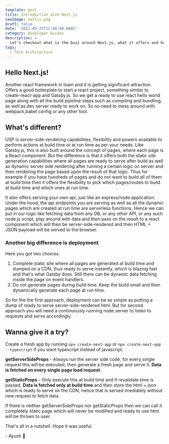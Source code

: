 ```yaml
---
template: post
title: Introduction with Next.js
seoImage: nextjs.png
draft: false
date: '2021-05-25T12:00:00.000Z'
category: Developer Guides
description: >-
  Let's checkout what is the buzz around Next.js, what it offers and how is it different from its alternatives.
tags:
  - Tech Architecture
---
```


## Hello Next.js!

Another react framework in town and it is getting significant attraction. Offers a good boilerplate to start a react project, something similar to create-react-app and Gatsby.js. So we get a ready to use react hello world page along with all the build pipeline steps such as compiling and bundling, as well as dev server ready to work on. So no need to mess around with webpack,babel config or any other tool.

## What's different?

USP is server-side-rendering capabilities, flexibility and powers available to perform actions at build time or at run time as per your needs.
Like Gatsby.js, this is also built around the concept of pages, where each page is a React component. But the difference is that it offers both the static site generation capabilities where all pages are ready to serve after build as well as dynamic server side rendering after running a certain logic on server and then rendering the page based upon the result of that logic.
Thus for example if you have hundreds of pages and do not want to build all of them at build time then it offers the flexibility to pick which pages/routes to build at build time and which ones at run time.

It also offers serving your own api, just like an express/node application.
Under the hood, the api endpoints you are serving as well as all the dynamic pages which are created at run time are serverless functions. Hence we can put in our logic like fetching data from any DB, or any other API, or any such node.js script, play around with data and then pass on the result to a react component which will then be server-side-rendered and then HTML + JSON payload will be served to the browser.

### Another big difference is deployment

Here you got two choices.

1. Complete static site where all pages are generated at build time and dumped on a CDN, thus ready to serve instantly, which is blazing fast and that's what Gatsby does. Still there can be dynamic data fetching inside the page on event handlers.
2. Do not generate pages during build time. Keep the build small and then dynamically generate each page at run time.

So for the the first approach, deployment can be as simple as putting a dump of ready to serve server-side-rendered html. But for second approach you will need a continuously running node server to listen to requests and serve accordingly.

## Wanna give it a try?

Create a fresh app by running `npx create-next-app` or `npx create-next-app --typescript` if you want typescript instead of javascript.

**getServerSideProps** - Always run the server side code, for every single request this will be executed, then generate a fresh page and serve it. **Data is fetched on every single page load request**.

**getStaticProps** - Only execute this at build time and if revalidate time is passed. **Data is fetched only at build time** and then store the html + json which is ready to serve on the CDN, hence that is served imediately without new request to fetch data.

If there is neither getServerSideProps nor getStaticProps then we can call it completely static page which will never be modified and ready to use html will be thrown to user.

That's all in a nutshell. Hope it was useful.

\- Ayush 🙂

